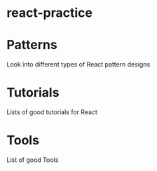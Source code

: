 # react-practice

# Patterns
Look into different types of React pattern designs

# Tutorials
Lists of good tutorials for React 


# Tools
List of good Tools